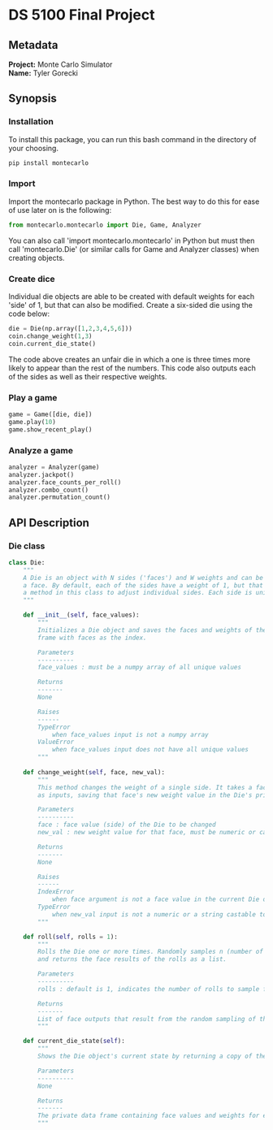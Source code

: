 # DS 5100 Final Project

## Metadata

**Project:** Monte Carlo Simulator  
**Name:** Tyler Gorecki

## Synopsis

### Installation

To install this package, you can run this bash command in the directory of your choosing. 
```bash
pip install montecarlo
```

### Import

Import the montecarlo package in Python. The best way to do this for ease of use later on is the following: 

```python
from montecarlo.montecarlo import Die, Game, Analyzer
```

You can also call 'import montecarlo.montecarlo' in Python but must then call 'montecarlo.Die' (or similar calls for Game and Analyzer classes) when creating objects. 

### Create dice

Individual die objects are able to be created with default weights for each 'side' of 1, but that can also be modified. Create a six-sided die using the code below: 

```python
die = Die(np.array([1,2,3,4,5,6]))
coin.change_weight(1,3)
coin.current_die_state()
```

The code above creates an unfair die in which a one is three times more likely to appear than the rest of the numbers. This code also outputs each of the sides as well as their respective weights. 

### Play a game



```python
game = Game([die, die])
game.play(10)
game.show_recent_play()
```



### Analyze a game



```python
analyzer = Analyzer(game)
analyzer.jackpot()
analyzer.face_counts_per_roll()
analyzer.combo_count()
analyzer.permutation_count()
```


## API Description

### Die class

```python
class Die:
    """
    A Die is an object with N sides ('faces') and W weights and can be rolled to select 
    a face. By default, each of the sides have a weight of 1, but that can be changed using 
    a method in this class to adjust individual sides. Each side is unique and the Die object can be rolled one or more times, resulting in a single face for each roll. 
    """

    def __init__(self, face_values):
        """
        Initializes a Die object and saves the faces and weights of the Die in a private data 
        frame with faces as the index. 

        Parameters
        ----------
        face_values : must be a numpy array of all unique values

        Returns
        -------
        None

        Raises
        ------
        TypeError
            when face_values input is not a numpy array
        ValueError
            when face_values input does not have all unique values
        """
        
    def change_weight(self, face, new_val):
        """
        This method changes the weight of a single side. It takes a face and a numeric value 
        as inputs, saving that face's new weight value in the Die's private data frame. 

        Parameters
        ----------
        face : face value (side) of the Die to be changed
        new_val : new weight value for that face, must be numeric or castable to numeric

        Returns
        -------
        None

        Raises
        ------
        IndexError
            when face argument is not a face value in the current Die object
        TypeError
            when new_val input is not a numeric or a string castable to numeric
        """

    def roll(self, rolls = 1):
        """
        Rolls the Die one or more times. Randomly samples n (number of rolls input) times 
        and returns the face results of the rolls as a list. 

        Parameters
        ----------
        rolls : default is 1, indicates the number of rolls to sample from the Die object

        Returns
        -------
        List of face outputs that result from the random sampling of the Die object. 
        """

    def current_die_state(self):
        """
        Shows the Die object's current state by returning a copy of the private die data frame. 

        Parameters
        ----------
        None

        Returns
        -------
        The private data frame containing face values and weights for each face of the Die object. 
        """
```